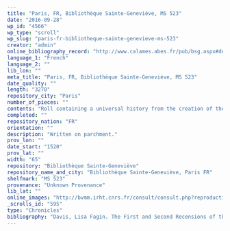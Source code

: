 ```yaml
---
title: "Paris, FR, Bibliothèque Sainte-Geneviève, MS 523"
date: "2016-09-28"
wp_id: "4566"
wp_type: "scroll"
wp_slug: "paris-fr-bibliotheque-sainte-genevieve-ms-523"
creator: "admin"
online_bibliography_record: "http://www.calames.abes.fr/pub/bsg.aspx#details?id=BSGA11594"
language_1: "French"
language_2: ""
lib_lon: ""
meta_title: "Paris, FR, Bibliothèque Sainte-Geneviève, MS 523"
date_quality: ""
length: "3270"
repository_city: "Paris"
number_of_pieces: ""
contents: "Roll containing a universal history from the creation of the world until the beginning of the 16th century with paintings of Pope Leo X and his cardinals. The rest of the roll contains roundels with illustrated scenes of historical events."
completed: ""
repository_nation: "FR"
orientation: ""
description: "Written on parchment."
prov_lon: ""
date_start: "1520"
prov_lat: ""
width: "65"
repository: "Bibliothèque Sainte-Geneviève"
repository_name_and_city: "Bibliothèque Sainte-Geneviève, Paris FR"
shelfmark: "MS 523"
provenance: "Unknown Provenance"
lib_lat: ""
online_images: "http://bvmm.irht.cnrs.fr/consult/consult.php?reproductionId=13281"
_scrolls_id: "595"
type: "Chronicles"
bibliography: "Davis, Lisa Fagin. The First and Second Recensions of the Chronique Anonyme Universelle: Houghton MS Typ 41 and MS Fr 49. Cambridge, MA: Harvard University, 2009."
---
```



